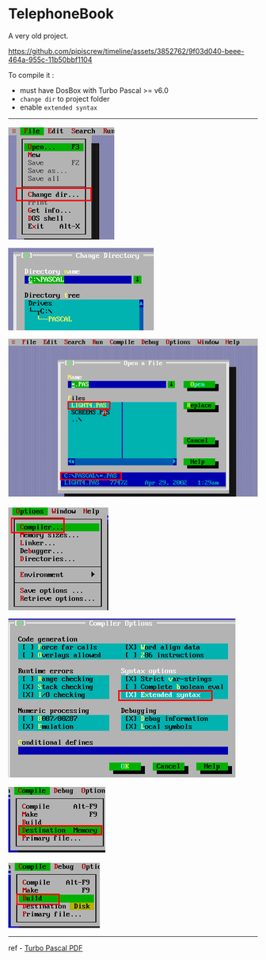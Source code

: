 # TelephoneBook

A very old project.  


https://github.com/pipiscrew/timeline/assets/3852762/9f03d040-beee-464a-955c-11b50bbf1104


To compile it :
* must have DosBox with Turbo Pascal >= v6.0
* `change dir` to project folder
* enable `extended syntax`  

---


![img](assets/01.png)  

![img](assets/02.png)  

![img](assets/03.png)  

![img](assets/04.png)  

![img](assets/05.png)  

![img](assets/06.png)  

![img](assets/07.png)  

---

ref - [Turbo Pascal PDF](https://bitsavers.org/pdf/borland/turbo_pascal/)